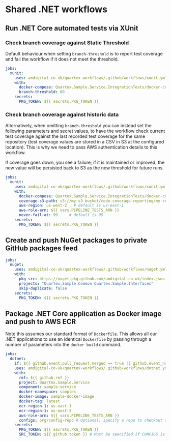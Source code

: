 # Shared .NET workflows

## Run .NET Core automated tests via XUnit

### Check branch coverage against Static Threshold

Default behaviour when setting `branch-threshold` is to report test coverage and fail the workflow if it does not meet the threshold.

```yml
jobs:
  xunit:
    uses: amdigital-co-uk/quartex-workflows/.github/workflows/xunit.yml@v1
    with:
      docker-compose: Quartex.Sample.Service.IntegrationTests/docker-compose.yml
      branch-threshold: 80
    secrets:
      PKG_TOKEN: ${{ secrets.PKG_TOKEN }}
```

### Check branch coverage against historic data

Alternatively, when omitting `branch-threshold` you can instead set the following parameters and secret values, to have the workflow check current test coverage against the last recorded test coverage for the same repository (test coverage values are stored in a CSV in S3 at the configured location). This is why we need to pass AWS authentication details to this workflow.

If coverage goes down, you see a failure; if it is maintained or improved, the new value will be persisted back to S3 as the new threshold for future runs.

```yml
jobs:
  xunit:
    uses: amdigital-co-uk/quartex-workflows/.github/workflows/xunit.yml@v1
    with:
      docker-compose: Quartex.Sample.Service.IntegrationTests/docker-compose.yml
      coverage-s3-path: s3://my-s3-bucket/code-coverage-reporting/my-repo.csv # this path should be a unique CSV file for each repo
      aws-region: us-west-2   # default is us-east-1
      aws-role-arn: ${{ vars.PIPELINE_TESTS_ARN }}
      never-fail-at: 99     # default is 95
    secrets:
      PKG_TOKEN: ${{ secrets.PKG_TOKEN }}
```

## Create and push NuGet packages to private GitHub packages feed

```yml
jobs:
  nuget:
    uses: amdigital-co-uk/quartex-workflows/.github/workflows/nuget.yml@v1
    with:
      pkg-src: https://nuget.pkg.github.com/amdigital-co-uk/index.json
      projects: "Quartex.Sample.Common Quartex.Sample.Interfaces"
      skip-duplicate: false
    secrets:
      PKG_TOKEN: ${{ secrets.PKG_TOKEN }}
```

## Package .NET Core application as Docker image and push to AWS ECR

Note this assumes our standard format of `Dockerfile`. This allows all our .NET applications to use an identical `Dockerfile` by passing through a number of parameters into the `docker build` command.

```yml
jobs:
  dotnet:
    if: ${{ github.event.pull_request.merged == true || github.event_name == 'workflow_dispatch' }}
    uses: amdigital-co-uk/quartex-workflows/.github/workflows/dotnet.yml@v1
    with:
      ref: ${{ github.ref }}
      project: Quartex.Sample.Service
      component: sample-service
      docker-namespace: samples
      docker-image: sample-docker-image
      docker-tag: latest
      ecr-region-1: us-east-1
      ecr-region-1: us-east-2
      aws-role-arn: ${{ vars.PIPELINE_TESTS_ARN }}
      configs: org/config-repo # Optional: specify a repo to checkout and retrieve JSON configs from
    secrets:
      PKG_TOKEN: ${{ secrets.PKG_TOKEN }}
      SRC_TOKEN: ${{ github.token }} # Must be specified if CONFIGS is set; must be a token that has read access to the repo
```